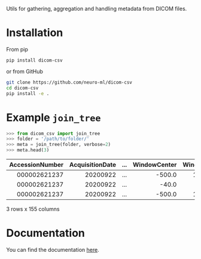 Utils for gathering, aggregation and handling metadata from DICOM files.

# Installation

From pip
```
pip install dicom-csv
```

or from GitHub

```bash
git clone https://github.com/neuro-ml/dicom-csv
cd dicom-csv
pip install -e .
```

# Example `join_tree`

```python
>>> from dicom_csv import join_tree
>>> folder = '/path/to/folder/'
>>> meta = join_tree(folder, verbose=2)
>>> meta.head(3)
```
| AccessionNumber | AcquisitionDate |  ...  | WindowCenter | WindowWidth |
| -------------: | -------------:   | :---: | --------:    | :---------: |
|000002621237 	 |20200922          |...    |-500.0        |1500.0       |
|000002621237 	 |20200922          |...    |-40.0         |400.0        |
|000002621237 	 |20200922          |...    |-500.0        |1500.0       |
3 rows x 155 columns



# Documentation

You can find the documentation [here](https://dicom-csv.readthedocs.io/en/latest/index.html).
